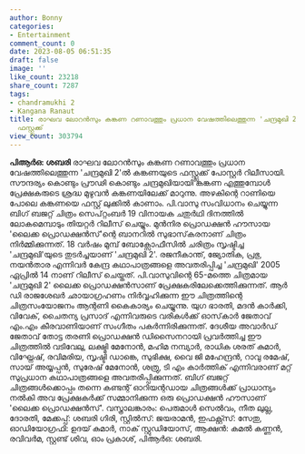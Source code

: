 ```yaml
---
author: Bonny
categories:
- Entertainment
comment_count: 0
date: 2023-08-05 06:51:35
draft: false
image: ''
like_count: 23218
share_count: 7287
tags:
- chandramukhi 2
- Kangana Ranaut
title: രാഘവ ലോറൻസും കങ്കണ റണാവത്തും പ്രധാന വേഷത്തിലെത്തുന്ന 'ചന്ദ്രമുഖി 2', കങ്കണയുടെ
  ഫസ്റ്റ്ലുക്ക്
view_count: 303794
---
```


**പിആർഒ: ശബരി** രാഘവ ലോറൻസും കങ്കണ റണാവത്തും പ്രധാന വേഷത്തിലെത്തുന്ന 'ചന്ദ്രമുഖി 2'ൽ കങ്കണയുടെ ഫസ്റ്റ്ലുക്ക് പോസ്റ്റർ റിലീസായി. സൗന്ദര്യം കൊണ്ടും പ്രൗഢി കൊണ്ടും ചന്ദ്രമുഖിയായി കങ്കണ എത്തുമ്പോൾ പ്രേക്ഷകരുടെ ശ്രദ്ധ മുഴുവൻ കങ്കണയിലേക്ക് മാറുന്നു. അഴകിന്റെ റാണിയെ പോലെ കങ്കണയെ ഫസ്റ്റ് ലുക്കിൽ കാണാം. പി.വാസു സംവിധാനം ചെയ്യുന്ന ബിഗ് ബജറ്റ് ചിത്രം സെപ്റ്റംബർ 19 വിനായക ചതുർഥി ദിനത്തിൽ ലോകമെമ്പാടും തിയറ്റർ റിലീസ് ചെയ്യും. മുൻനിര പ്രൊഡക്ഷൻ ഹൗസായ 'ലൈക്ക പ്രൊഡക്ഷൻസ്'ന്റെ ബാനറിൽ സുഭാസ്‌കരനാണ് ചിത്രം നിർമ്മിക്കുന്നത്. 18 വർഷം മുമ്പ് ബോക്സോഫീസിൽ ചരിത്രം സൃഷ്ടിച്ച 'ചന്ദ്രമുഖി'യുടെ തുടർച്ചയാണ് 'ചന്ദ്രമുഖി 2'. രജനീകാന്ത്, ജ്യോതിക, പ്രഭു, നയൻതാര എന്നിവർ കേന്ദ്ര കഥാപാത്രങ്ങളെ അവതരിപ്പിച്ച 'ചന്ദ്രമുഖി' 2005 ഏപ്രിൽ 14 നാണ് റിലീസ് ചെയ്തത്. [](http://13.232.38.164/wp-content/uploads/2023/08/egeggg.jpg)പി.വാസുവിന്റെ 65-മത്തെ ചിത്രമായ 'ചന്ദ്രമുഖി 2' ലൈക്ക പ്രൊഡക്ഷൻസാണ് പ്രേക്ഷകരിലേക്കെത്തിക്കുന്നത്. ആർ ഡി രാജശേഖർ ഛായാഗ്രഹണം നിർവ്വഹിക്കുന്ന ഈ ചിത്രത്തിന്റെ ചിത്രസംയോജനം ആന്റണി കൈകാര്യം ചെയ്യുന്നു. യുഗ ഭാരതി, മദൻ കാർക്കി, വിവേക്, ചൈതന്യ പ്രസാദ് എന്നിവരുടെ വരികൾക്ക് ഓസ്‌കാർ ജേതാവ് എം.എം കീരവാണിയാണ് സംഗീതം പകർന്നിരിക്കുന്നത്. ദേശീയ അവാർഡ് ജേതാവ് തോട്ട തരണി പ്രൊഡക്ഷൻ ഡിസൈനറായി പ്രവർത്തിച്ച ഈ ചിത്രത്തിൽ വടിവേലു, ലക്ഷ്മി മേനോൻ, മഹിമ നമ്പ്യാർ, രാധിക ശരത് കുമാർ, വിഘ്നേഷ്, രവിമരിയ, സൃഷ്ടി ഡാങ്കെ, സുഭിക്ഷ, വൈ ജി മഹേന്ദ്രൻ, റാവു രമേഷ്, സായ് അയ്യപ്പൻ, സുരേഷ് മേനോൻ, ശത്രു, ടി എം കാർത്തിക് എന്നിവരാണ് മറ്റ് സുപ്രധാന കഥാപാത്രങ്ങളെ അവതരിപ്പിക്കുന്നത്. ബിഗ് ബജറ്റ് ചിത്രങ്ങൾക്കൊപ്പം തന്നെ കണ്ടന്റ് ഓറിയന്റഡായ ചിത്രങ്ങൾക്ക് പ്രാധാന്യം നൽകി അവ പ്രേക്ഷകർക്ക് സമ്മാനിക്കുന്ന ഒരു പ്രൊഡക്ഷൻ ഹൗസാണ് 'ലൈക്ക പ്രൊഡക്ഷൻസ്'. വസ്ത്രാലങ്കാരം: പെരുമാൾ സെൽവം, നീത ലുല്ല, ദോരതി, മേക്കപ്പ്: ശബരി ഗിരി, സ്റ്റിൽസ്: ജയരാമൻ, ഇഫക്റ്റ്സ്: സേതു, ഓഡിയോഗ്രഫി: ഉദയ് കുമാർ, നാക് സ്റ്റുഡിയോസ്, ആക്ഷൻ: കമൽ കണ്ണൻ, രവിവർമ, സ്റ്റണ്ട് ശിവ, ഓം പ്രകാശ്, പിആർഒ: ശബരി.